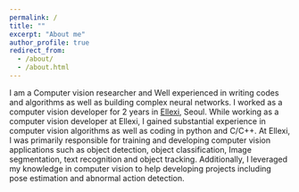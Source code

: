 ```yaml
---
permalink: /
title: ""
excerpt: "About me"
author_profile: true
redirect_from:
  - /about/
  - /about.html
---
```

I am a Computer vision researcher and Well experienced in writing codes and algorithms as well as building complex neural networks. I worked as a computer vision developer for 2 years in [Ellexi](https://www.ellexi.com/), Seoul. While working as a computer vision developer at Ellexi, I gained substantial experience in computer vision algorithms as well as coding in python and C/C++. At Ellexi, I was primarily responsible for training and developing computer vision applications such as object detection, object classification, Image segmentation, text recognition and object tracking. Additionally, I leveraged my knowledge in computer vision to help developing projects including pose estimation and abnormal action detection.

